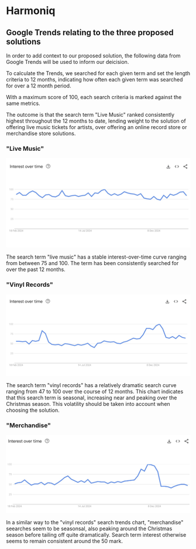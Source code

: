 # Harmoniq

## Google Trends relating to the three proposed solutions

In order to add context to our proposed solution, the following data from Google Trends will be used to inform our deicision. 

To calculate the Trends, we searched for each given term and set the length criteria to 12 months, indicating how often each given term was searched for over a 12 month period. 

With a maximum score of 100, each search criteria is marked against the same metrics. 

The outcome is that the search term "Live Music" ranked consistently highest throughout the 12 months to date, lending weight to the solution of offering live music tickets for artists, over offering an online record store or merchandise store solutions.

### "Live Music"

![live-music Google Trends](./assets/live-music-google-trends.jpeg)

The search term "live music" has a stable interest-over-time curve ranging from between 75 and 100. The term has been consistently searched for over the past 12 months.

### "Vinyl Records"

![vinyl-records Google Trends](./assets/vinyl-records-google-trends.jpeg)

The search term "vinyl records" has a relatively dramatic search curve ranging from 47 to 100 over the course of 12 months. This chart indicates that this search term is seasonal, increasing near and peaking over the Christmas season. This volatility should be taken into account when choosing the solution.

### "Merchandise"

![merchandise Google Trends](./assets/merchandise-google-trends.jpeg)

In a similar way to the "vinyl records" search trends chart, "merchandise" seearches seem to be seasonsal, also peaking around the Christmas season before tailing off quite dramatically. Search term interest otherwise seems to remain consistent around the 50 mark. 